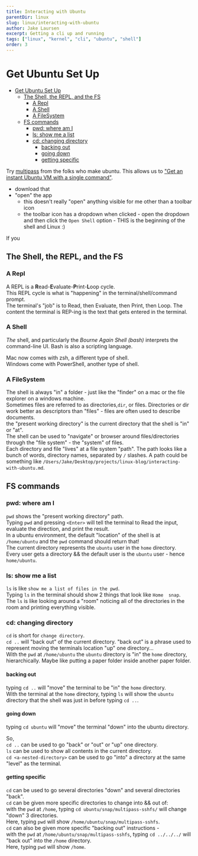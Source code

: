 ```yaml
---
title: Interacting with Ubuntu
parentDir: linux
slug: linux/interacting-with-ubuntu
author: Jake Laursen
excerpt: Getting a cli up and running
tags: ["linux", "kernel", "cli", "ubuntu", "shell"]
order: 3
---
```

#  Get Ubuntu Set Up
- [Get Ubuntu Set Up](#get-ubuntu-set-up)
  - [The Shell, the REPL, and the FS](#the-shell-the-repl-and-the-fs)
    - [A Repl](#a-repl)
    - [A Shell](#a-shell)
    - [A FileSystem](#a-filesystem)
  - [FS commands](#fs-commands)
    - [pwd: where am I](#pwd-where-am-i)
    - [ls: show me a list](#ls-show-me-a-list)
    - [cd: changing directory](#cd-changing-directory)
      - [backing out](#backing-out)
      - [going down](#going-down)
      - [getting specific](#getting-specific)

Try [multipass](https://multipass.run) from the folks who make ubuntu. This allows us to ["Get an instant Ubuntu VM with a single command"](https://multipass.run).
- download that
- "open" the app
  - this doesn't really "open" anything visible for me other than a toolbar icon
  - the toolbar icon has a dropdown when clicked - open the dropdown and then click the  `Open Shell` option - THIS is the beginning of the shell and Linux :) 

If you 

## The Shell, the REPL, and the FS
### A Repl
A REPL is a **R**ead-**E**valuate-**P**rint-**L**oop cycle.  
This REPL cycle is what is "happening" in the terminal/shell/command prompt.  
The terminal's "job" is to Read, then Evaluate, then Print, then Loop. The content the terminal is REP-ing is the text that gets entered in the terminal.  

### A Shell
_The_ shell, and particularly the _Bourne Again Shell (bash)_ interprets the command-line UI. 
Bash is also a scripting language.  

Mac now comes with zsh, a different type of shell.  
Windows come with PowerShell, another type of shell.  

### A FileSystem  
The shell is always "in" a folder - just like the "finder" on a mac or the file explorer on a windows machine.  
Sometimes files are referred to as directories,`dir`, or files. Directories or dir work better as descriptors than "files" - files are often used to describe documents.  
the "present working directory" is the current directory that the shell is "in" or "at".  
The shell can be used to "navigate" or browser around files/directories through the "file system" - the "system" of files.  
Each directory and file "lives" at a file system "path". The path looks like a bunch of words, directory names, separated by `/` slashes. 
A path could be something like `/Users/Jake/Desktop/projects/linux-blog/interacting-with-ubuntu.md`.

## FS commands
### pwd: where am I
`pwd` shows the "present working directory" path.  
Typing `pwd` and pressing `<Enter>` will tell the terminal to Read the input, evaluate the direction, and print the result.  
In a ubuntu environment, the default "location" of the shell is at `/home/ubuntu` and the `pwd` command should return that!  
The current directory represents the `ubuntu` user in the `home` directory.  
Every user gets a directory && the default user is the `ubuntu` user - hence `home/ubuntu`.  

### ls: show me a list
`ls` is like `show me a list of files in the pwd`.  
Typing `ls` in the terminal should show 2 things that look like `Home  snap`.  
The `ls` is like looking around a "room" noticing all of the directories in the room and printing everything visible.  

### cd: changing directory
`cd` is short for `change directory`.  
`cd ..` will "back out" of the current directory. "back out" is a phrase used to represent moving the terminals location "up" one directory...  
With the `pwd` at `/home/ubuntu` the `ubuntu` directory is "in" the `home` directory, hierarchically. Maybe like putting a paper folder inside another paper folder.  

#### backing out
typing `cd ..` will "move" the terminal to be "in" the `home` directory.  
With the terminal at the `home` directory, typing `ls` will show the `ubuntu` directory that the shell was just in before typing `cd ..`.  

#### going down
typing `cd ubuntu` will "move" the terminal "down" into the ubuntu directory.  

So,  
`cd ..` can be used to go "back" or "out" or "up" one directory.  
`ls` can be used to show all contents in the current directory.  
`cd <a-nested-directory>` can be used to go "into" a directory at the same "level" as the terminal.  

#### getting specific
`cd` can be used to go several directories "down" and several directories "back".  
`cd` can be given more specific directories to change into && out of:  
with the `pwd` at `/home`, typing `cd ubuntu/snap/multipass-sshfs/` will change "down" 3 directories.    
Here, typing `pwd` will show `/home/ubuntu/snap/multipass-sshfs`.  
`cd` can also be given more specific "backing out" instructions -  
with the `pwd` at `/home/ubuntu/snap/multipass-sshfs`, typing `cd ../../../` will "back out" into the `/home` directory.  
Here, typing `pwd` will show `/home`.  

